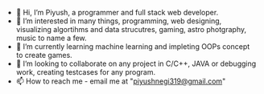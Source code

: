 - 👋 Hi, I’m Piyush, a programmer and full stack web developer.
- 👀 I’m interested in many things, programming, web designing, visualizing algortihms and data strucutres, gaming, astro photgraphy, music to name a few.
- 🌱 I’m currently learning machine learning and impleting OOPs concept to create games.
- 💞️ I’m looking to collaborate on any project in C/C++, JAVA or debugging work, creating testcases for any program.
- 📫 How to reach me - email me at "piyushnegi319@gmail.com"

<!---
NegiBaba/NegiBaba is a ✨ special ✨ repository because its `README.md` (this file) appears on your GitHub profile.
You can click the Preview link to take a look at your changes.
--->
